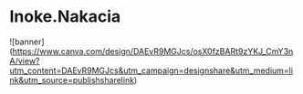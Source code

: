 # Inoke.Nakacia
![banner] (https://www.canva.com/design/DAEvR9MGJcs/osX0fzBARt9zYKJ_CmY3nA/view?utm_content=DAEvR9MGJcs&utm_campaign=designshare&utm_medium=link&utm_source=publishsharelink)
